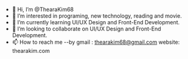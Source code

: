 - 👋 Hi, I’m @ThearaKim68
- 👀 I’m interested in programing, new technology, reading and movie.
- 🌱 I’m currently learning UI/UX Design and Front-End Development.
- 💞️ I’m looking to collaborate on UI/UX Design and Front-End Development.
- 📫 How to reach me --by gmail  : thearakim68@gmail.com
                          website: thearakim.com

<!---
ThearaKim68/ThearaKim68 is a ✨ special ✨ repository because its `README.md` (this file) appears on your GitHub profile.
You can click the Preview link to take a look at your changes.
--->
